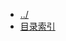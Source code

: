 
[@id]: _sidebar.md 
[@title]: installation
[@location]: docs/installation/_sidebar.md
[@author]: leity
[@date]: 2021-08-14

* [../](README.md)
* [目录索引](installation/README.md)
